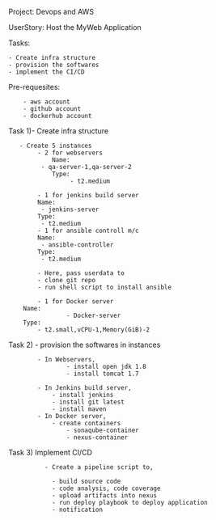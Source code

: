 Project: Devops and AWS 

UserStory: Host the MyWeb Application

Tasks: 

    - Create infra structure
    - provision the softwares
    - implement the CI/CD
    

Pre-requesites: 

        - aws account
        - github account
        - dockerhub account

Task 1)- Create infra structure

            
       - Create 5 instances
            - 2 for webservers
                Name:  
		     - qa-server-1,qa-server-2 
                Type:
                     - t2.medium
   	          
            - 1 for jenkins build server
			Name:                
			 - jenkins-server 
			Type:
			 - t2.medium
            - 1 for ansible controll m/c
			Name:                
			 - ansible-controller 
			Type:
			 - t2.medium
                  
      		- Here, pass userdata to
   			- clone git repo
			- run shell script to install ansible
                     
            - 1 for Docker server
		Name:
                    - Docker-server
		Type:
		    - t2.small,vCPU-1,Memory(GiB)-2
Task 2) - provision the softwares in instances

            - In Webservers,
					- install open jdk 1.8
                    - install tomcat 1.7
              
            - In Jenkins build server,
				- install jenkins
				- install git latest
       		    - install maven	
			- In Docker server,
                - create containers
                    - sonaqube-container
					- nexus-container
					
Task 3)	Implement CI/CD 

              - Create a pipeline script to,
	      
				- build source code
				- code analysis, code coverage
				- upload artifacts into nexus
				- run deploy playbook to deploy application
				- notification
